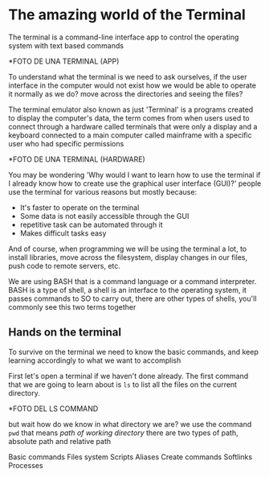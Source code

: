 # The amazing world of the Terminal

The terminal is a command-line interface app to control the operating system with text based commands

*FOTO DE UNA TERMINAL (APP)

To understand what the terminal is we need to ask ourselves, if the user interface in the computer would not exist how we would be able to operate it normally as we do? move across the directories and seeing the files? 

The terminal emulator also known as just 'Terminal' is a programs created to display the computer's data, the term comes from when users used to connect through a hardware called terminals that were only a display and a keyboard connected to a main computer called mainframe with a specific user who had specific permissions

*FOTO DE UNA TERMINAL (HARDWARE)

You may be wondering 'Why would I want to learn how to use the terminal if I already know how to create use the graphical user interface (GUI)?' people use the terminal for various reasons but mostly because:
- It's faster to operate on the terminal
- Some data is not easily accessible through the GUI
- repetitive task can be automated through it
- Makes difficult tasks easy

And of course, when programming we will be using the terminal a lot, to install libraries, move across the filesystem, display changes in our files, push code to remote servers, etc.

We are using BASH that is a command language or a command interpreter. BASH is a type of shell, a shell is an interface to the operating system, it passes commands to SO to carry out, there are other types of shells, you'll commonly see this two terms together

## Hands on the terminal

To survive on the terminal we need to know the basic commands, and keep learning accordingly to what we want to accomplish

First let's open a terminal if we haven't done already. The first command that we are going to learn about is `ls` to list all the files on the current directory. 

*FOTO DEL LS COMMAND

but wait how do we know in what directory we are? we use the command `pwd` that means *path of working directory*
there are two types of path, absolute path and relative path



Basic commands
Files system
Scripts
Aliases
Create commands
Softlinks
Processes

